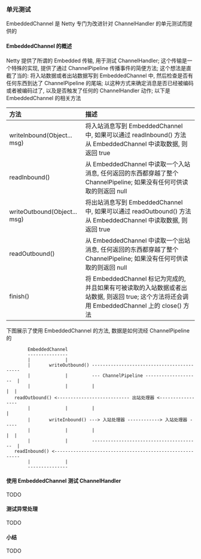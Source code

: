 ### 单元测试
EmbeddedChannel 是 Netty 专门为改进针对 ChannelHandler 的单元测试而提供的

#### EmbeddedChannel 的概述
Netty 提供了所谓的 Embedded 传输, 用于测试 ChannelHandler; 这个传输是一个特殊的实现, 提供了通过 ChannelPipeline 传播事件的简便方法; 这个想法是直截了当的: 将入站数据或者出站数据写到 EmbeddedChannel 中, 然后检查是否有任何东西到达了 ChannelPipeline 的尾端; 以这种方式来确定消息是否已经被编码或者被编码过了, 以及是否触发了任何的 ChannelHandler 动作; 以下是 EmbeddedChannel 的相关方法

| 方法 | 描述 |
| :--- | :--- |
| writeInbound(Object... msg) | 将入站消息写到 EmbeddedChannel 中, 如果可以通过 readInbound() 方法从 EmbeddedChannel 中读取数据, 则返回 true |
| readInbound() | 从 EmbeddedChannel 中读取一个入站消息, 任何返回的东西都穿越了整个 ChannelPipeline; 如果没有任何可供读取的则返回 null |
| writeOutbound(Object... msg) | 将出站消息写到 EmbeddedChannel 中, 如果可以通过 readOutbound() 方法从 EmbeddedChannel 中读取数据, 则返回 true |
| readOutbound() | 从 EmbeddedChannel 中读取一个出站消息, 任何返回的东西都穿越了整个 ChannelPipeline; 如果没有任何可供读取的则返回 null |
| finish() | 将 EmbeddedChannel 标记为完成的, 并且如果有可被读取的入站数据或者出站数据, 则返回 true; 这个方法将还会调用 EmbeddedChannel 上的 close() 方法 |

下图展示了使用 EmbeddedChannel 的方法, 数据是如何流经 ChannelPipeline 的
```
        EmbeddedChannel
        ---------------
        |             |
        |       writeOutbound() -------------------------------------------
        |             |         --- ChannelPipeline --------------------  |
        |             |         |                                      |  |
   readOutbound() <--------------------------- 出站处理器 <-----------------
        |             |         |                                      |
        |       writeInbound() ---> 入站处理器 ------------> 入站处理器 -----  
        |             |         |                                      |  |
        |             |         ----------------------------------------  |
   readInbound() <---------------------------------------------------------
        |             |
        ---------------
```

#### 使用 EmbeddedChannel 测试 ChannelHandler
TODO

#### 测试异常处理
TODO

#### 小结
TODO
